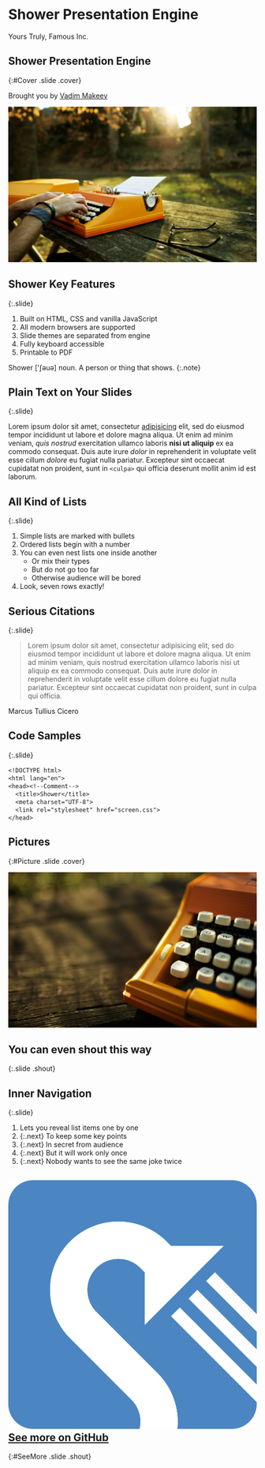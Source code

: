 # Shower Presentation Engine

Yours Truly, Famous Inc.


## Shower Presentation Engine
{:#Cover .slide .cover}

Brought you by <a href="http://pepelsbey.net">Vadim Makeev</a>

<img src="pictures/cover.jpg" alt="" />
<!-- photo by John Carey, fiftyfootshadows.net -->


## Shower Key Features
{:.slide}

1. Built on HTML, CSS and vanilla JavaScript
2. All modern browsers are supported
3. Slide themes are separated from engine
4. Fully keyboard accessible
5. Printable to PDF

Shower ['ʃəuə] noun. A person or thing that shows.
{:.note}


## Plain Text on Your Slides
{:.slide}

Lorem ipsum dolor sit amet, consectetur <a href="#4">adipisicing</a> elit, sed do eiusmod tempor incididunt ut labore et dolore magna aliqua. Ut enim ad minim veniam, *quis nostrud* exercitation ullamco laboris **nisi ut aliquip** ex ea commodo consequat. Duis aute irure _dolor_ in reprehenderit in voluptate velit esse cillum *dolore* eu fugiat nulla pariatur. Excepteur sint occaecat cupidatat non proident, sunt in `<culpa>` qui officia deserunt mollit anim id est laborum.


## All Kind of Lists
{:.slide}

1.  Simple lists are marked with bullets
2.  Ordered lists begin with a number
3.  You can even nest lists one inside another
    - Or mix their types
    - But do not go too far
    - Otherwise audience will be bored
4.  Look, seven rows exactly!


## Serious Citations
{:.slide}

> Lorem ipsum dolor sit amet, consectetur adipisicing elit, sed do eiusmod tempor incididunt ut labore et dolore magna aliqua. Ut enim ad minim veniam, quis nostrud exercitation ullamco laboris nisi ut aliquip ex ea commodo consequat. Duis aute irure dolor in reprehenderit in voluptate velit esse cillum dolore eu fugiat nulla pariatur. Excepteur sint occaecat cupidatat non proident, sunt in culpa qui officia.

Marcus Tullius Cicero


## Code Samples
{:.slide}

    <!DOCTYPE html>
    <html lang="en">
    <head><!--Comment-->
      <title>Shower</title>
      <meta charset="UTF-8">
      <link rel="stylesheet" href="screen.css">
    </head>


## Pictures
{:#Picture .slide .cover}

<img src="pictures/picture.jpg" alt="">
<!-- photo by John Carey, fiftyfootshadows.net -->


## You can even shout this way
{:.slide .shout}


## Inner Navigation
{:.slide}

1. Lets you reveal list items one by one
2. {:.next} To keep some key points
3. {:.next} In secret from audience
4. {:.next} But it will work only once
5. {:.next} Nobody wants to see the same joke twice


## <img src="pictures/logo.svg" alt=""> <a href="https://github.com/shower/shower/">See more on GitHub</a>
{:#SeeMore .slide .shout}
